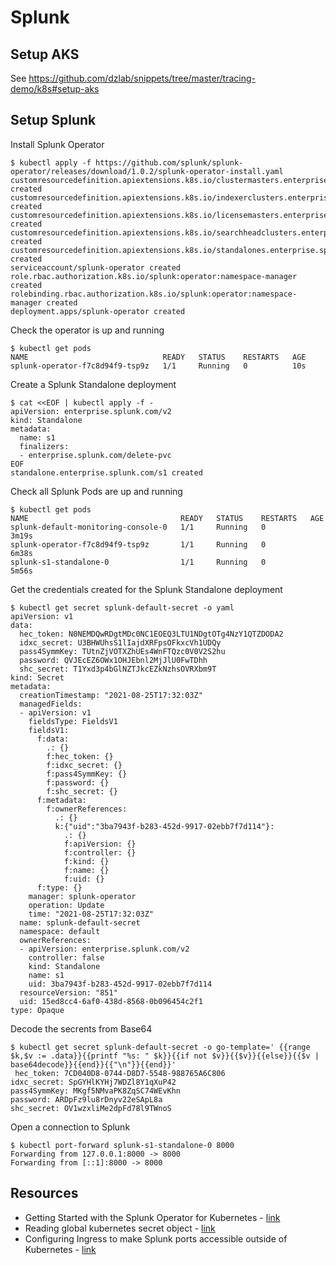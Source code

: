 # Splunk

## Setup AKS
See https://github.com/dzlab/snippets/tree/master/tracing-demo/k8s#setup-aks

## Setup Splunk
Install Splunk Operator
```
$ kubectl apply -f https://github.com/splunk/splunk-operator/releases/download/1.0.2/splunk-operator-install.yaml
customresourcedefinition.apiextensions.k8s.io/clustermasters.enterprise.splunk.com created
customresourcedefinition.apiextensions.k8s.io/indexerclusters.enterprise.splunk.com created
customresourcedefinition.apiextensions.k8s.io/licensemasters.enterprise.splunk.com created
customresourcedefinition.apiextensions.k8s.io/searchheadclusters.enterprise.splunk.com created
customresourcedefinition.apiextensions.k8s.io/standalones.enterprise.splunk.com created
serviceaccount/splunk-operator created
role.rbac.authorization.k8s.io/splunk:operator:namespace-manager created
rolebinding.rbac.authorization.k8s.io/splunk:operator:namespace-manager created
deployment.apps/splunk-operator created
```

Check the operator is up and running
```
$ kubectl get pods
NAME                              READY   STATUS    RESTARTS   AGE
splunk-operator-f7c8d94f9-tsp9z   1/1     Running   0          10s
```
Create a Splunk Standalone deployment
```
$ cat <<EOF | kubectl apply -f -
apiVersion: enterprise.splunk.com/v2
kind: Standalone
metadata:
  name: s1
  finalizers:
  - enterprise.splunk.com/delete-pvc
EOF
standalone.enterprise.splunk.com/s1 created
```
Check all Splunk Pods are up and running
```
$ kubectl get pods              
NAME                                  READY   STATUS    RESTARTS   AGE
splunk-default-monitoring-console-0   1/1     Running   0          3m19s
splunk-operator-f7c8d94f9-tsp9z       1/1     Running   0          6m38s
splunk-s1-standalone-0                1/1     Running   0          5m56s
```

Get the credentials created for the Splunk Standalone deployment
```
$ kubectl get secret splunk-default-secret -o yaml
apiVersion: v1
data:
  hec_token: N0NEMDQwRDgtMDc0NC1EOEQ3LTU1NDgtOTg4NzY1QTZDODA2
  idxc_secret: U3BHWUhsS1lIajdXRFpsOFkxcVh1UDQy
  pass4SymmKey: TUtnZjVOTXZhUEs4WnFTQzc0V0V2S2hu
  password: QVJEcEZ6OWx1OHJEbnl2MjJlU0FwTDhh
  shc_secret: T1Yxd3p4bGlNZTJkcEZkNzhsOVRXbm9T
kind: Secret
metadata:
  creationTimestamp: "2021-08-25T17:32:03Z"
  managedFields:
  - apiVersion: v1
    fieldsType: FieldsV1
    fieldsV1:
      f:data:
        .: {}
        f:hec_token: {}
        f:idxc_secret: {}
        f:pass4SymmKey: {}
        f:password: {}
        f:shc_secret: {}
      f:metadata:
        f:ownerReferences:
          .: {}
          k:{"uid":"3ba7943f-b283-452d-9917-02ebb7f7d114"}:
            .: {}
            f:apiVersion: {}
            f:controller: {}
            f:kind: {}
            f:name: {}
            f:uid: {}
      f:type: {}
    manager: splunk-operator
    operation: Update
    time: "2021-08-25T17:32:03Z"
  name: splunk-default-secret
  namespace: default
  ownerReferences:
  - apiVersion: enterprise.splunk.com/v2
    controller: false
    kind: Standalone
    name: s1
    uid: 3ba7943f-b283-452d-9917-02ebb7f7d114
  resourceVersion: "851"
  uid: 15ed8cc4-6af0-438d-8568-0b096454c2f1
type: Opaque
```

Decode the secrents from Base64
```
$ kubectl get secret splunk-default-secret -o go-template=' {{range $k,$v := .data}}{{printf "%s: " $k}}{{if not $v}}{{$v}}{{else}}{{$v | base64decode}}{{end}}{{"\n"}}{{end}}'
 hec_token: 7CD040D8-0744-D8D7-5548-988765A6C806
idxc_secret: SpGYHlKYHj7WDZl8Y1qXuP42
pass4SymmKey: MKgf5NMvaPK8ZqSC74WEvKhn
password: ARDpFz9lu8rDnyv22eSApL8a
shc_secret: OV1wzxliMe2dpFd78l9TWnoS
```

Open a connection to Splunk
```
$ kubectl port-forward splunk-s1-standalone-0 8000
Forwarding from 127.0.0.1:8000 -> 8000
Forwarding from [::1]:8000 -> 8000
```

## Resources
- Getting Started with the Splunk Operator for Kubernetes - [link](https://github.com/splunk/splunk-operator/blob/develop/docs/README.md)
- Reading global kubernetes secret object - [link](https://github.com/splunk/splunk-operator/blob/develop/docs/Examples.md#reading-global-kubernetes-secret-object)
- Configuring Ingress to make Splunk ports accessible outside of Kubernetes - [link](https://github.com/splunk/splunk-operator/blob/develop/docs/Ingress.md)
